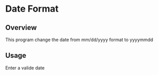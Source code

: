 # Date Format

## Overview
This program change the date from mm/dd/yyyy format to yyyymmdd

## Usage
Enter a valide date
